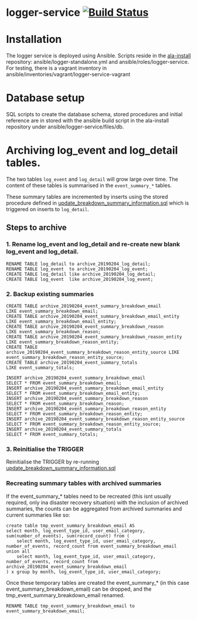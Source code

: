 # logger-service   [![Build Status](https://travis-ci.org/AtlasOfLivingAustralia/logger-service.svg?branch=master)](https://travis-ci.org/AtlasOfLivingAustralia/logger-service)

# Installation

The logger service is deployed using Ansible. Scripts reside in the [ala-install](https://github.com/AtlasOfLivingAustralia/ala-install) repository: ansible/logger-standalone.yml and ansible/roles/logger-service. For testing, there is a vagrant inventory in ansible/inventories/vagrant/logger-service-vagrant

# Database setup

SQL scripts to create the database schema, stored procedures and initial reference are in stored with the ansible build script in the ala-install repository under ansible/logger-service/files/db.

# Archiving log_event and log_detail tables.

The two tables `log_event` and `log_detail` will grow large over time. The content of these tables is summarised in the `event_summary_*` tables.

These summary tables are incremented by inserts using the stored procedure defined in [update_breakdown_summary_information.sql](https://github.com/AtlasOfLivingAustralia/ala-install/blob/master/ansible/roles/logger-service/files/db/update_breakdown_summary_information.sql) which is triggered on inserts to `log_detail`.

## Steps to archive

### 1. Rename log_event and log_detail and re-create new blank log_event and log_detail.
```
RENAME TABLE log_detail to archive_20190204_log_detail;
RENAME TABLE log_event  to archive_20190204_log_event;
CREATE TABLE log_detail like archive_20190204_log_detail;
CREATE TABLE log_event  like archive_20190204_log_event;
```
### 2. Backup existing summaries

```
CREATE TABLE archive_20190204_event_summary_breakdown_email                LIKE event_summary_breakdown_email; 
CREATE TABLE archive_20190204_event_summary_breakdown_email_entity         LIKE event_summary_breakdown_email_entity;
CREATE TABLE archive_20190204_event_summary_breakdown_reason               LIKE event_summary_breakdown_reason;
CREATE TABLE archive_20190204_event_summary_breakdown_reason_entity        LIKE event_summary_breakdown_reason_entity;
CREATE TABLE archive_20190204_event_summary_breakdown_reason_entity_source LIKE event_summary_breakdown_reason_entity_source;
CREATE TABLE archive_20190204_event_summary_totals                         LIKE event_summary_totals;
```
```
INSERT archive_20190204_event_summary_breakdown_email 
SELECT * FROM event_summary_breakdown_email;
INSERT archive_20190204_event_summary_breakdown_email_entity
SELECT * FROM event_summary_breakdown_email_entity;
INSERT archive_20190204_event_summary_breakdown_reason
SELECT * FROM event_summary_breakdown_reason;
INSERT archive_20190204_event_summary_breakdown_reason_entity
SELECT * FROM event_summary_breakdown_reason_entity;
INSERT archive_20190204_event_summary_breakdown_reason_entity_source
SELECT * FROM event_summary_breakdown_reason_entity_source;
INSERT archive_20190204_event_summary_totals
SELECT * FROM event_summary_totals;
```

### 3. Reinitialise the TRIGGER

Reinitialise the TRIGGER by re-running [update_breakdown_summary_information.sql](https://github.com/AtlasOfLivingAustralia/ala-install/blob/master/ansible/roles/logger-service/files/db/update_breakdown_summary_information.sql)

### Recreating summary tables with archived summaries

If the event_summary_* tables need to be recreated (this isnt usually required, only ina disaster recovery situation) with the inclusion of archived summaries, the counts can be aggregated from archived summaries and current summaries like so:

```
create table tmp_event_summary_breakdown_email AS
select month, log_event_type_id, user_email_category, sum(number_of_events), sum(record_count) from (
    select month, log_event_type_id, user_email_category, number_of_events, record_count from event_summary_breakdown_email union all
    select month, log_event_type_id, user_email_category, number_of_events, record_count from archive_20190204_event_summary_breakdown_email
) x group by month, log_event_type_id, user_email_category;
```

Once these temporary tables are created the event_summary_* (in this case event_summary_breakdown_email) can be dropped, and the tmp_event_summary_breakdown_email renamed.

```
RENAME TABLE tmp_event_summary_breakdown_email to event_summary_breakdown_email;
```
